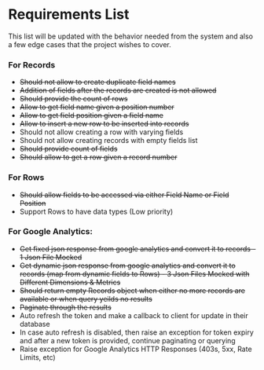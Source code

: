 # Requirements List

This list will be updated with the behavior needed from the system and also a few edge cases that the project wishes to cover.

### For Records
- ~~Should not allow to create duplicate field names~~
- ~~Addition of fields after the records are created is not allowed~~
- ~~Should provide the count of rows~~
- ~~Allow to get field name given a position number~~
- ~~Allow to get field position given a field name~~
- ~~Allow to insert a new row to be inserted into records~~
- Should not allow creating a row with varying fields
- Should not allow creating records with empty fields list
- ~~Should provide count of fields~~
- ~~Should allow to get a row given a record number~~

### For Rows
- ~~Should allow fields to be accessed via either Field Name or Field Position~~
- Support Rows to have data types (Low priority)

### For Google Analytics:
- ~~Get fixed json response from google analytics and convert it to records - 1 Json File Mocked~~
- ~~Get dynamic json response from google analytics and convert it to records (map from dynamic fields to Rows) - 3 Json Files Mocked with Different Dimensions & Metrics~~
- ~~Should return empty Records object when either no more records are available or when query yeilds no results~~
- ~~Paginate through the results~~
- Auto refresh the token and make a callback to client for update in their database
- In case auto refresh is disabled, then raise an exception for token expiry and after a new token is provided, continue paginating or querying
- Raise exception for Google Analytics HTTP Responses (403s, 5xx, Rate Limits, etc)

